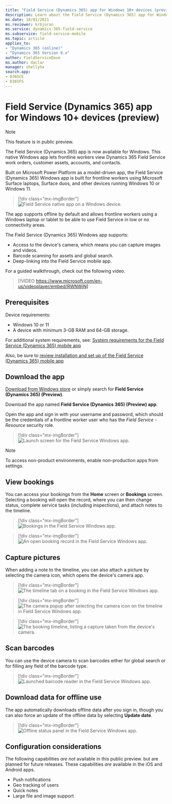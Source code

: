 ```yaml
---
title: "Field Service (Dynamics 365) app for Windows 10+ devices (preview) | MicrosoftDocs"
description: Learn about the Field Service (Dynamics 365) app for Windows 10+ devices.
ms.date: 10/01/2021
ms.reviewer: krbjoran
ms.service: dynamics-365-field-service
ms.subservice: field-service-mobile
ms.topic: article
applies_to:
- "Dynamics 365 (online)"
- "Dynamics 365 Version 9.x"
author: FieldServiceDave
ms.author: daclar
manager: shellyha
search.app:
- D365CE
- D365FS
---
```


# Field Service (Dynamics 365) app for Windows 10+ devices (preview)

> [!Note]
> This feature is in public preview.

The Field Service (Dynamics 365) app is now available for Windows. This native Windows app lets frontline workers view Dynamics 365 Field Service work orders, customer assets, accounts, and contacts.

Built on Microsoft Power Platform as a model-driven app, the Field Service (Dynamics 365) Windows app is built for frontline workers using Microsoft Surface laptops, Surface duos, and other devices running Windows 10 or Windows 11.

> [!div class="mx-imgBorder"]
> ![Field Service native app on a Windows device.](./media/mobile-2020-windows-agenda-view.jpg)

The app supports offline by default and allows frontline workers using a Windows laptop or tablet to be able to use Field Service in low or no connectivity areas.

The Field Service (Dynamics 365) Windows app supports:

- Access to the device's camera, which means you can capture images and videos.
- Barcode scanning for assets and global search.
- Deep-linking into the Field Service mobile app.

For a guided walkthrough, check out the following video.

> [!VIDEO https://www.microsoft.com/en-us/videoplayer/embed/RWNWjN]



## Prerequisites

Device requirements:

- Windows 10 or 11
- A device with minimum 3-GB RAM and 64-GB storage.

For additional system requirements, see: [System requirements for the Field Service (Dynamics 365) mobile app](mobile-power-app-system-requirements.md)

Also, be sure to [review installation and set up of the Field Service (Dynamics 365) mobile app](mobile-power-app-get-started.md) 


## Download the app

[Download from Windows store](https://aka.ms/fsmobile-windows10) or simply search for **Field Service (Dynamics 365) (Preview)**.

Download the app named **Field Service (Dynamics 365) (Preview) app**.
 
Open the app and sign in with your username and password, which should be the credentials of a frontline worker user who has the _Field Service - Resource_ security role.

> [!div class="mx-imgBorder"]
> ![Launch screen for the Field Service Windows app.](./media/mobile-2020-windows-login-screen.jpg)

>[!Note]
> To access non-product environments, enable non-production apps from settings.
 
## View bookings

You can access your bookings from the **Home** screen or **Bookings** screen. Selecting a booking will open the record, where you can then change status, complete service tasks (including inspections), and attach notes to the timeline.
 
> [!div class="mx-imgBorder"]
> ![Bookings in the Field Service Windows app.](./media/mobile-2020-windows-agenda-view.jpg)

> [!div class="mx-imgBorder"]
> ![An open booking record in the Field Service Windows app.](./media/mobile-2020-windows-booking-form-with-status-dropdown.jpg)

## Capture pictures

When adding a note to the timeline, you can also attach a picture by selecting the camera icon, which opens the device's camera app.

> [!div class="mx-imgBorder"]
> ![The timeline tab on a booking in the Field Service Windows app.](./media/mobile-2020-windows-timeline-control-to-add-images-and-videos.jpg)
 
> [!div class="mx-imgBorder"]
> ![The camera popup after selecting the camera icon on the timeline in Field Service Windows app.](./media/mobile-2020-windows-launch-device-camera-to-capture-image.jpg)

> [!div class="mx-imgBorder"]
> ![The booking timeline, listing a capture taken from the device's camera.](./media/mobile-2020-windows-note-added-to-timeline.jpg)

## Scan barcodes

You can use the device camera to scan barcodes either for global search or for filling any field of the barcode type.

> [!div class="mx-imgBorder"]
> ![Launched barcode reader in the Field Service Windows app.](./media/mobile-2020-windows-barcode-reader-launched.jpg) 

## Download data for offline use

The app automatically downloads offline data after you sign in, though you can also force an update of the offline data by selecting **Update date**.
 
> [!div class="mx-imgBorder"]
> ![Offline status panel in the Field Service Windows app.](./media/mobile-2020-windows-offline.jpg)

## Configuration considerations

The following capabilities *are not* available in this public preview. but are planned for future releases. These capabilities *are* available in the iOS and Android apps.

- Push notifications
- Geo tracking of users
- Quick notes
- Large file and image support
